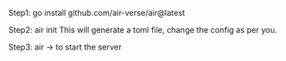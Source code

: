 Step1:
go install github.com/air-verse/air@latest

Step2:
air init
This will generate a toml file, change the config as per you.

Step3:
air -> to start the server